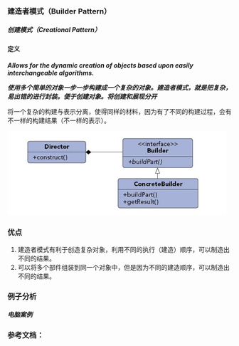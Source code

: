 ### 建造者模式（Builder Pattern）

##### 创建模式（Creational Pattern）

#### 定义

***Allows for the dynamic creation of objects based upon easily interchangeable algorithms.***

***使用多个简单的对象一步一步构建成一个复杂的对象。建造者模式，就是把复杂，易出错的进行封装。便于创建对象。将创建和展现分开***

将一个复杂的构建与表示分离，使得同样的材料，因为有了不同的构建过程，会有不一样的构建结果（不一样的表示）。

![Builder Pattern UML](https://github.com/nox60/go-design-pattern/blob/master/images/builder_pattern.png)


### 优点
1. 建造者模式有利于创造复杂对象，利用不同的执行（建造）顺序，可以制造出不同的结果。
2. 可以将多个部件组装到同一个对象中，但是因为不同的建造顺序，可以制造出不同的结果。

### 例子分析

##### 电脑案例



### 参考文档：
